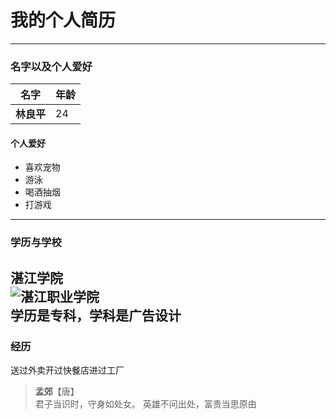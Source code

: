 
# 我的个人简历
---
### 名字以及个人爱好
名字|年龄
---|---
**林良平**|24
#### 个人爱好
* 喜欢宠物
* 游泳
* 喝酒抽烟
* 打游戏
---
### 学历与学校
**湛江学院**<br>
![湛江职业学院](http://www.gzbdqnqmx.com/wp-content/uploads/2018/12/20181204115341.jpg)<br>
**学历是专科，学科是广告设计**<br>
---------------
### 经历
送过外卖开过快餐店进过工厂<br>
>**孟郊**【唐】<br>
>君子当识时，守身如处女。 英雄不问出处，富贵当思原由

